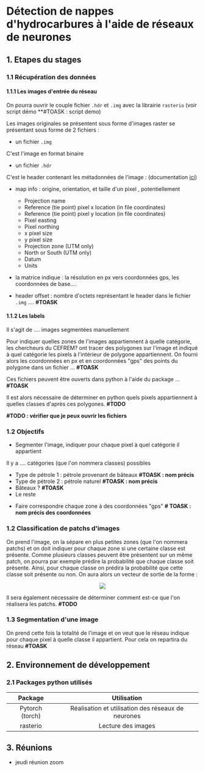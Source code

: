 # Détection de nappes d'hydrocarbures à l'aide de réseaux de neurones

## 1. Etapes du stages

### 1.1 Récupération des données

#### 1.1.1 Les images d'entrée du réseau

On pourra ouvrir le couple fichier `.hdr` et `.img` avec la librairie `rasterio` (voir script démo **#TOASK : script demo)

Les images originales se présentent sous forme d'images raster se présentant sous forme de 2 fichiers : 

- un fichier `.img`

C'est l'image en format binaire

- un fichier `.hdr`

C'est le header contenant les métadonnées de l'image : 
(documentation [ici](https://www.l3harrisgeospatial.com/docs/enviheaderfiles.html#:~:text=The%20ENVI%20header%20file%20contains,hdr.))
* map info : origine, orientation, et taille d'un pixel , potentiellement
  - Projection name
  - Reference (tie point) pixel x location (in file coordinates)
  - Reference (tie point) pixel y location (in file coordinates)
  - Pixel easting
  - Pixel northing
  - x pixel size
  - y pixel size
  - Projection zone (UTM only)
  - North or South (UTM only)
  - Datum
  - Units

* la matrice indique : la résolution en px vers coordonnées gps, les coordonnées de base....
* header offset : nombre d'octets représentant le header dans le fichier `.img`
.... **#TOASK**

#### 1.1.2 Les labels

Il s'agit de .... images segmentées manuellement

Pour indiquer quelles zones de l'images appartiennent à quelle catégorie, les chercheurs du CEFREM? ont tracer des polygones sur l'image et indiqué à quel catégorie les pixels à l'intérieur de polygone appartiennent. On fourni alors les coordonnées en px et en coordonnées "gps" des points du polygone dans un fichier ... **#TOASK**

Ces fichiers peuvent être ouverts dans python à l'aide du package ... **#TOASK**

Il est alors nécessaire de déterminer en python quels pixels appartiennent à quelles classes d'après ces polygones. **#TODO**

**#TODO : vérifier que je peux ouvrir les fichiers**

### 1.2 Objectifs

- Segmenter l'image, indiquer pour chaque pixel à quel catégorie il appartient

Il y a .... catégories (que l'on nommera classes) possibles
* Type de pétrole 1 : pétrole provenant de bâteaux **#TOASK : nom précis**
* Type de pétrole 2 : pétrole naturel **#TOASK : nom précis**
* Bâteaux ? **#TOASK**
* Le reste

- Faire correspondre chaque zone à des coordonnées "gps" **# TOASK : nom précis des coordonnées**

### 1.2 Classification de patchs d'images

On prend l'image, on la sépare en plus petites zones (que l'on nommera patchs) et on doit indiquer pour chaque zone si une certaine classe est présente. Comme plusieurs classes peuvent être présentent sur un même patch, on pourra par exemple prédire la probabilité que chaque classe soit présente. Ainsi, pour chaque classe on prédira la probabilité que cette classe soit présente ou non. On aura alors un vecteur de sortie de la forme :

<!-- $$
\begin{bmatrix}
           P_{\in\; classe\;1}(patch) \\ \vdots \\ P_{\in\; classe\;m}(patch)
         \end{bmatrix}
$$ --> 

<div align="center"><img style="background: white;" src="https://render.githubusercontent.com/render/math?math=%5Cbegin%7Bbmatrix%7D%0D%0A%20%20%20%20%20%20%20%20%20%20%20P_%7B%5Cin%5C%3B%20classe%5C%3B1%7D(patch)%20%5C%5C%20%5Cvdots%20%5C%5C%20P_%7B%5Cin%5C%3B%20classe%5C%3Bm%7D(patch)%0D%0A%20%20%20%20%20%20%20%20%20%5Cend%7Bbmatrix%7D%0D"></div>

Il sera également nécessaire de déterminer comment est-ce que l'on réalisera les patchs. **#TODO**

### 1.3 Segmentation d'une image 

On prend cette fois la totalité de l'image et on veut que le réseau indique pour chaque pixel à quelle classe il appartient. Pour cela on repartira du réseau **#TOASK**

## 2. Environnement de développement

### 2.1 Packages python utilisés

|Package|Utilisation|
|:---:|:---:|
|Pytorch (torch)|Réalisation et utilisation des réseaux de neurones|
|rasterio|Lecture des images|

## 3. Réunions

- jeudi réunion zoom
